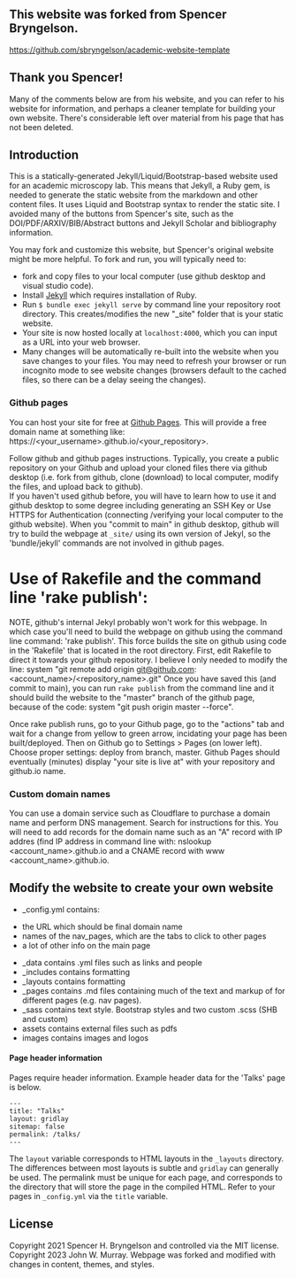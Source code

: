 ## This website was forked from Spencer Bryngelson. 
https://github.com/sbryngelson/academic-website-template 
## Thank you Spencer!

Many of the comments below are from his website, and you can refer to his website for information, and perhaps a cleaner template for building your own website. There's considerable left over material from his page that has not been deleted.

## Introduction 

This is a statically-generated Jekyll/Liquid/Bootstrap-based website used for an academic microscopy lab. This means that Jekyll, a Ruby gem, is needed to generate the static website from the markdown and other content files. It uses Liquid and Bootstrap syntax to render the static site. I avoided many of the buttons from Spencer's site, such as the DOI/PDF/ARXIV/BIB/Abstract buttons and Jekyll Scholar and bibliography information.

You may fork and customize this website, but Spencer's original website might be more helpful.
To fork and run, you will typically need to:
* fork and copy files to your local computer (use github desktop and visual studio code).
* Install [Jekyll](https://jekyllrb.com/docs/installation/) which requires installation of Ruby.
* Run `$ bundle exec jekyll serve` by command line your repository root directory.
This creates/modifies the new "_site" folder that is your static website.
* Your site is now hosted locally at `localhost:4000`, which you can input as a URL into your web browser.
* Many changes will be automatically re-built into the website when you save changes to your files.
You may need to refresh your browser or run incognito mode to see website changes (browsers default to the cached files, so there can be a delay seeing the changes).

### Github pages

You can host your site for free at [Github Pages](https://pages.github.com/). This will provide a free domain name at something like: https://<your_username>.github.io/<your_repository>.

Follow github and github pages instructions. Typically, you create a public repository on your Github and upload your cloned files there via github desktop (i.e. fork from github, clone (download) to local computer, modify the files, and upload back to github).<br>
If you haven't used github before, you will have to learn how to use it and github desktop to some degree including generating an SSH Key or Use HTTPS for Authentication (connecting /verifying your local computer to the github website). When you "commit to main" in github desktop, github will try to build the webpage at `_site/` using its own version of Jekyl, so the 'bundle/jekyll' commands are not involved in github pages.

# Use of Rakefile and the command line 'rake publish':
  NOTE, github's internal Jekyl probably won't work for this webpage. In which case you'll need to build the webpage on github using the command line command:  'rake publish'. This force builds the site on github using code in the 'Rakefile' that is located in the root directory.
  First, edit Rakefile to direct it towards your github repository. I believe I only needed to modify the line:
  system "git remote add origin git@github.com:<account_name>/<repository_name>.git"
  Once you have saved this (and commit to main), you can run `rake publish` from the command line and it should build the website to the "master" branch of the github page, because of the code:  system "git push origin master --force".

  Once rake publish runs, go to your Github page, go to the "actions" tab and wait for a change from yellow to green arrow, incidating your page has been built/deployed. Then on Github go to Settings > Pages (on lower left). Choose proper settings: deploy from branch, master. Github Pages should eventually (minutes) display "your site is live at" with your repository and github.io name.

### Custom domain names

You can use a domain service such as Cloudflare to purchase a domain name and perform DNS management. Search for instructions for this. You will need to add records for the domain name such as an "A" record with IP addres (find IP address in command line with: nslookup <account_name>.github.io and a CNAME record with www <account_name>.github.io.


## Modify the website to create your own website

* _config.yml contains:
- the URL which should be final domain name
- names of the nav_pages, which are the tabs to click to other pages
- a lot of other info on the main page
* _data contains .yml files such as links and people
* _includes contains formatting
* _layouts contains formatting
* _pages contains .md files containing much of the text and markup of for different pages (e.g. nav pages).
* _sass contains text style. Bootstrap styles and two custom .scss (SHB and custom) 
* assets contains external files such as pdfs
* images contains images and logos


#### Page header information

Pages require header information.
Example header data for the 'Talks' page is below.
```
---
title: "Talks"
layout: gridlay
sitemap: false
permalink: /talks/
---
```
The `layout` variable corresponds to HTML layouts in the `_layouts` directory.
The differences between most layouts is subtle and `gridlay` can generally be used.
The permalink must be unique for each page, and corresponds to the directory that will store the page in the compiled HTML. Refer to your pages in `_config.yml` via the `title` variable.

## License
Copyright 2021 Spencer H. Bryngelson and controlled via the MIT license.
Copyright 2023 John W. Murray. Webpage was forked and modified with changes in content, themes, and styles. 

